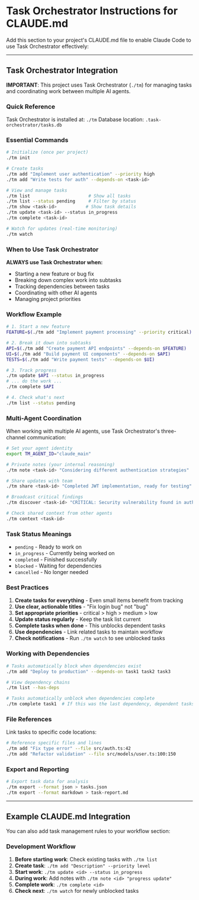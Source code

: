 # Task Orchestrator Instructions for CLAUDE.md

Add this section to your project's CLAUDE.md file to enable Claude Code to use Task Orchestrator effectively:

---

## Task Orchestrator Integration

**IMPORTANT**: This project uses Task Orchestrator (`./tm`) for managing tasks and coordinating work between multiple AI agents.

### Quick Reference

Task Orchestrator is installed at: `./tm`
Database location: `.task-orchestrator/tasks.db`

### Essential Commands

```bash
# Initialize (once per project)
./tm init

# Create tasks
./tm add "Implement user authentication" --priority high
./tm add "Write tests for auth" --depends-on <task-id>

# View and manage tasks
./tm list                      # Show all tasks
./tm list --status pending     # Filter by status
./tm show <task-id>           # Show task details
./tm update <task-id> --status in_progress
./tm complete <task-id>

# Watch for updates (real-time monitoring)
./tm watch
```

### When to Use Task Orchestrator

**ALWAYS use Task Orchestrator when:**
- Starting a new feature or bug fix
- Breaking down complex work into subtasks
- Tracking dependencies between tasks
- Coordinating with other AI agents
- Managing project priorities

### Workflow Example

```bash
# 1. Start a new feature
FEATURE=$(./tm add "Implement payment processing" --priority critical)

# 2. Break it down into subtasks
API=$(./tm add "Create payment API endpoints" --depends-on $FEATURE)
UI=$(./tm add "Build payment UI components" --depends-on $API)
TESTS=$(./tm add "Write payment tests" --depends-on $UI)

# 3. Track progress
./tm update $API --status in_progress
# ... do the work ...
./tm complete $API

# 4. Check what's next
./tm list --status pending
```

### Multi-Agent Coordination

When working with multiple AI agents, use Task Orchestrator's three-channel communication:

```bash
# Set your agent identity
export TM_AGENT_ID="claude_main"

# Private notes (your internal reasoning)
./tm note <task-id> "Considering different authentication strategies"

# Share updates with team
./tm share <task-id> "Completed JWT implementation, ready for testing"

# Broadcast critical findings
./tm discover <task-id> "CRITICAL: Security vulnerability found in auth flow"

# Check shared context from other agents
./tm context <task-id>
```

### Task Status Meanings

- `pending` - Ready to work on
- `in_progress` - Currently being worked on
- `completed` - Finished successfully
- `blocked` - Waiting for dependencies
- `cancelled` - No longer needed

### Best Practices

1. **Create tasks for everything** - Even small items benefit from tracking
2. **Use clear, actionable titles** - "Fix login bug" not "bug"
3. **Set appropriate priorities** - critical > high > medium > low
4. **Update status regularly** - Keep the task list current
5. **Complete tasks when done** - This unblocks dependent tasks
6. **Use dependencies** - Link related tasks to maintain workflow
7. **Check notifications** - Run `./tm watch` to see unblocked tasks

### Working with Dependencies

```bash
# Tasks automatically block when dependencies exist
./tm add "Deploy to production" --depends-on task1 task2 task3

# View dependency chains
./tm list --has-deps

# Tasks automatically unblock when dependencies complete
./tm complete task1  # If this was the last dependency, dependent tasks unblock
```

### File References

Link tasks to specific code locations:

```bash
# Reference specific files and lines
./tm add "Fix type error" --file src/auth.ts:42
./tm add "Refactor validation" --file src/models/user.ts:100:150
```

### Export and Reporting

```bash
# Export task data for analysis
./tm export --format json > tasks.json
./tm export --format markdown > task-report.md
```

---

## Example CLAUDE.md Integration

You can also add task management rules to your workflow section:

### Development Workflow

1. **Before starting work**: Check existing tasks with `./tm list`
2. **Create task**: `./tm add "Description" --priority level`
3. **Start work**: `./tm update <id> --status in_progress`
4. **During work**: Add notes with `./tm note <id> "progress update"`
5. **Complete work**: `./tm complete <id>`
6. **Check next**: `./tm watch` for newly unblocked tasks